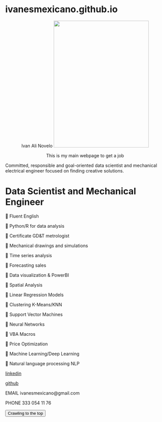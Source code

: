
# ivanesmexicano.github.io
<center>
Ivan Ali Novelo

<img src="https://github.com/ivanesmexicano/ivanesmexicano.github.io/blob/main/IMG_3081.JPG" width="300" height="400">


This is my main webpage to get a job
  </center>
<html>
<head>
<link rel="stylesheet" href="app.css"/>
<title>ivanesmexicano@gmail.com </title>
</head>
<body>
Committed, responsible and goal-oriented data scientist and mechanical electrical engineer focused on finding creative solutions. 
<h1>Data Scientist and Mechanical Engineer</h1>

<p>
 Fluent English 
  </p><p>
 Python/R for data analysis
  <p>
 Certificate GD&T metrologist
    </p><p>
 Mechanical drawings and simulations
  <p>
 Time series analysis
    </p><p>
 Forecasting sales
  <p>
 Data visualization & PowerBI
    </p><p>
 Spatial Analysis
  <p>
 Linear Regression Models
    </p><p>
 Clustering K-Means/KNN
  <p>
    
 Support Vector Machines
    </p><p>
 Neural Networks
  <p>
    
 VBA Macros
    </p><p>
  
 Price Optimization
  <p>
 Machine Learning/Deep Learning
    </p><p>
  
 Natural language processing NLP</p>
<p>
  
  
<a href="http://www.linkedin.com/in/ivan-ali-novelo">linkedin</a>
<p><p>
<a href="https://github.com/ivanesmexicano">github</a></p><p>
  
<p>
EMAIL
ivanesmexicano@gmail.com
  </p>
  <p>
PHONE
333 054 11 76
  </p>
  
  
  
  


<button onclick="alertButton()"> Crawling to the top </button>

</body>

<script scr="app.js"></script>
</html>
